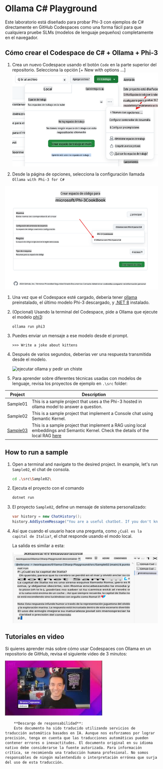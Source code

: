 # Ollama C# Playground

Este laboratorio está diseñado para probar Phi-3 con ejemplos de C# directamente en GitHub Codespaces como una forma fácil para que cualquiera pruebe SLMs (modelos de lenguaje pequeños) completamente en el navegador.

## Cómo crear el Codespace de C# + Ollama + Phi-3

1. Crea un nuevo Codespace usando el botón `Code` en la parte superior del repositorio. Selecciona la opción [+ New with options ...]
![Crear Codespace con opciones](../../../../../translated_images/10NewCodespacesWithOptions.b50796422fc7f6d13721a50b72de8b62d83a7951fdace787a0dc12edc22ce807.es.png)

1. Desde la página de opciones, selecciona la configuración llamada `Ollama with Phi-3 for C#`

![Selecciona la opción Ollama con Phi-3 para C#, para crear el Codespace](../../../../../translated_images/12NewCSOllamaCodespace.38aab1c942efe444653b4141918ce6d081ce6e9638e0d16117f5b93ce1deee42.es.png)

1. Una vez que el Codespace esté cargado, debería tener [ollama](https://ollama.com/) preinstalado, el último modelo Phi-3 descargado, y [.NET 8](https://dotnet.microsoft.com/download) instalado.

1. (Opcional) Usando la terminal del Codespace, pide a Ollama que ejecute el modelo [phi3](https://ollama.com/library/phi3):

    ```shell
    ollama run phi3
    ```

4. Puedes enviar un mensaje a ese modelo desde el prompt.

    ```shell
    >>> Write a joke about kittens
    ```

5. Después de varios segundos, deberías ver una respuesta transmitida desde el modelo.

    ![ejecutar ollama y pedir un chiste](../../../../../md/07.Labs/CsharpOllamaCodeSpaces/20ollamarunphi.gif)

1. Para aprender sobre diferentes técnicas usadas con modelos de lenguaje, revisa los proyectos de ejemplo en `.\src` folder:

| Project | Description |
|---------|-------------|
| Sample01  | This is a sample project that uses a the Phi-3 hosted in ollama model to answer a question.  |
| Sample02  | This is a sample project that implement a Console chat using Semantic Kernel. |
| [Sample03](./src/Sample03/readme.md)  | This is a sample project that implement a RAG using local embeddings and Semantic Kernel. Check the details of the local RAG [here](./src/Sample03/readme.md) |

## How to run a sample

1. Open a terminal and navigate to the desired project. In example, let's run `Sample02`, el chat de consola.

    ```bash
    cd .\src\Sample02\
    ```

1. Ejecuta el proyecto con el comando

    ```bash
    dotnet run
    ```

1. El proyecto `Sample02`, define un mensaje de sistema personalizado:

    ```csharp
    var history = new ChatHistory();
    history.AddSystemMessage("You are a useful chatbot. If you don't know an answer, say 'I don't know!'. Always reply in a funny ways. Use emojis if possible.");

    ```

1. Así que cuando el usuario hace una pregunta, como `¿Cuál es la capital de Italia?`, el chat responde usando el modo local.
   
    La salida es similar a esta:

    ![Demostración del chat en ejecución](../../../../../translated_images/20SampleConsole.22997336ed0fa683bcc3238bb8e953b3a533d28196bc42e7cd1527261dd0689b.es.png)

## Tutoriales en video

Si quieres aprender más sobre cómo usar Codespaces con Ollama en un repositorio de GitHub, revisa el siguiente video de 3 minutos:

[![Ver el video](../../../../../translated_images/40ytintro.09cf17cbf9dd4cf8faa91668c42172417f86851025ef325454ce65903606bb9e.es.jpg)](https://youtu.be/HmKpHErUEHM)

        **Descargo de responsabilidad**:
        Este documento ha sido traducido utilizando servicios de traducción automática basados en IA. Aunque nos esforzamos por lograr precisión, tenga en cuenta que las traducciones automáticas pueden contener errores o inexactitudes. El documento original en su idioma nativo debe considerarse la fuente autorizada. Para información crítica, se recomienda una traducción humana profesional. No somos responsables de ningún malentendido o interpretación errónea que surja del uso de esta traducción.